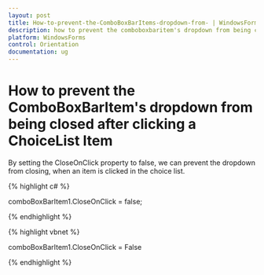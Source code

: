 ```yaml
---
layout: post
title: How-to-prevent-the-ComboBoxBarItems-dropdown-from- | WindowsForms | Syncfusion
description: how to prevent the comboboxbaritem's dropdown from being closed after clicking a choiselist item
platform: WindowsForms
control: Orientation
documentation: ug
---
```


# How to prevent the ComboBoxBarItem's dropdown from being closed after clicking a ChoiceList Item

By setting the CloseOnClick property to false, we can prevent the dropdown from closing, when an item is clicked in the choice list.

{% highlight c# %}

comboBoxBarItem1.CloseOnClick = false;

{% endhighlight %}

{% highlight vbnet %}

comboBoxBarItem1.CloseOnClick = False

{% endhighlight %}

